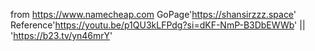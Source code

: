 from https://www.namecheap.com 
GoPage'https://shansirzzz.space'
Reference'https://youtu.be/p1QU3kLFPdg?si=dKF-NmP-B3DbEWWb' || 'https://b23.tv/yn46mrY'